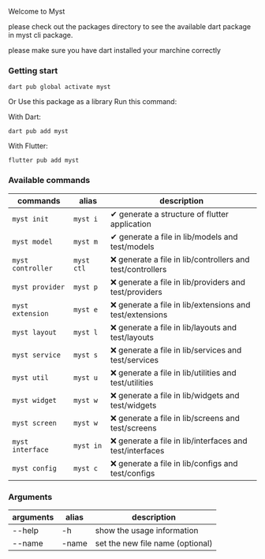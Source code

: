 Welcome to Myst

please check out the packages directory to see the available dart package in myst cli package.

please make sure you have dart installed your marchine correctly

### Getting start
```
dart pub global activate myst
```
Or Use this package as a library
Run this command:

With Dart:
```
dart pub add myst
```
With Flutter:
```
flutter pub add myst
```

### Available commands

| commands  | alias | description |
| ------------- | ------------- | ------------- |
| `myst init`  | `myst i `| ✔ generate a structure of flutter application   |
| `myst model`  | `myst m `| ✔ generate a file in lib/models and test/models   |
| `myst controller`  | `myst ctl `| ❌ generate a file in lib/controllers and test/controllers   |
| `myst provider`  | `myst p `| ❌ generate a file in lib/providers and test/providers   |
| `myst extension`  | `myst e `| ❌ generate a file in lib/extensions and test/extensions   |
| `myst layout`  | `myst l `| ❌ generate a file in lib/layouts and test/layouts   |
| `myst service`  | `myst s `| ❌ generate a file in lib/services and test/services   |
| `myst util`  | `myst u `| ❌ generate a file in lib/utilities and test/utilities   |
| `myst widget`  | `myst w `| ❌ generate a file in lib/widgets and test/widgets   |
| `myst screen`  | `myst w `| ❌ generate a file in lib/screens and test/screens   |
| `myst interface`  | `myst in `| ❌ generate a file in lib/interfaces and test/interfaces   |
| `myst config`  | `myst c `| ❌ generate a file in lib/configs and test/configs   |






### Arguments
| arguments  | alias | description |
| ------------- | ------------- | ------------- |
| --help  | -h | show the usage information |
| --name  | -name | set the new file name (optional) |